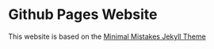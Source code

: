 # Github Pages Website

This website is based on the [Minimal Mistakes Jekyll Theme](https://mmistakes.github.io/minimal-mistakes/)
